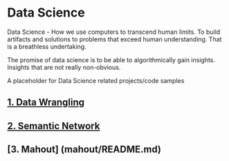 # Data Science

Data Science - How we use computers to transcend human limits. To build artifacts and solutions to problems that exceed human understanding. That is a breathless undertaking. 

The promise of data science is to be able to algorithmically gain insights. Insights that are not really non-obvious.


A placeholder for Data Science related projects/code samples

## [1. Data Wrangling](wrangling/README.md)

## [2. Semantic Network](semanticnetwork/README.md)

## [3. Mahout] (mahout/README.md)